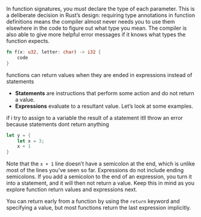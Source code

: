In function signatures, you _must_ declare the type of each parameter. This is a deliberate decision in Rust’s design: requiring type annotations in function definitions means the compiler almost never needs you to use them elsewhere in the code to figure out what type you mean. The compiler is also able to give more helpful error messages if it knows what types the function expects.

```rust
fn f(x: u32, letter: char) -> i32 {
	code
}
```
functions can return values when they are ended in expressions instead of statements
- **Statements** are instructions that perform some action and do not return a value.
- **Expressions** evaluate to a resultant value. Let’s look at some examples.

if i try to assign to a variable the result of a statement itll throw an error because statements dont return anything
```rust
let y = {
	let x = 3;
	x + 1
}
```
Note that the `x + 1` line doesn’t have a semicolon at the end, which is unlike most of the lines you’ve seen so far. Expressions do not include ending semicolons. If you add a semicolon to the end of an expression, you turn it into a statement, and it will then not return a value. Keep this in mind as you explore function return values and expressions next.

You can return early from a function by using the `return` keyword and specifying a value, but most functions return the last expression implicitly.